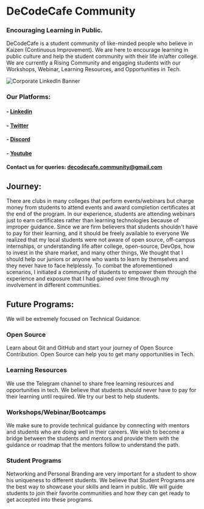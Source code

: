 # DeCodeCafe Community
### Encouraging Learning in Public.             


DeCodeCafe is a student community of like-minded people who believe in Kaizen (Continuous Improvement). We are here to encourage learning in public culture and help the student community with their life in/after college. 
We are currently a Rising Community and engaging students with our Workshops, Webinar, Learning Resources, and Opportunities in Tech.


![Corporate LinkedIn Banner](https://user-images.githubusercontent.com/71710042/169354258-fb8bba8e-0007-4be2-a44e-698ee53a251f.png)

### Our Platforms:
#### - [Linkedin](https://www.linkedin.com/company/80260383/admin/)
#### - [Twitter](https://twitter.com/decodecafe)
#### - [Discord](https://discord.gg/ptY9Qs6m)
#### - [Youtube](https://www.youtube.com/@decodecafecommunity6317)


#### Contact us for queries: decodecafe.community@gmail.com 

## Journey:
There are clubs in many colleges that perform events/webinars but charge money from students to attend events and award completion certificates at the end of the program. In our experience, students are attending webinars just to earn certificates rather than learning technologies because of improper guidance. Since we are firm believers that students shouldn't have to pay for their learning, and it should be freely available to everyone We realized that my local students were not aware of open source, off-campus internships, or understanding life after college, open-source, DevOps, how to invest in the share market, and many other things, We thought that I should help our juniors or anyone who wants to learn by themselves and they never have to face helplessly.
To combat the aforementioned scenarios, I initiated a community of students to empower them through the experience and exposure that I had gained over time through my involvement in different communities.

## Future Programs:
We will be extremely focused on Technical Guidance.

### Open Source
Learn about Git and GitHub and start your journey of Open Source Contribution. Open Source can help you to get many opportunities in Tech.

### Learning Resources
We use the Telegram channel to share free learning resources and opportunities in tech. We believe that students should never have to pay for their learning until required. We try our best to help students.

### Workshops/Webinar/Bootcamps
We make sure to provide technical guidance by connecting with mentors and students who are doing well in their careers. We wish to become a bridge between the students and mentors and provide them with the guidance or roadmap that the mentors follow to understand the path. 

### Student Programs
Networking and Personal Branding are very important for a student to show his uniqueness to different students. We believe that Student Programs are the best way to showcase your skills and learn in public. We will guide students to join their favorite communities and how they can get ready to get accepted into these programs.
